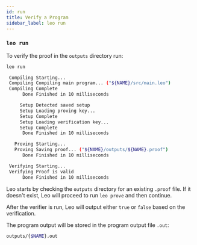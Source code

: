 ```yaml
---
id: run
title: Verify a Program
sidebar_label: leo run
---
```


### `leo run`

To verify the proof in the `outputs` directory run:
```bash
leo run
```
```bash title="console output:"
 Compiling Starting...
 Compiling Compiling main program... ("${NAME}/src/main.leo")
 Compiling Complete
      Done Finished in 10 milliseconds

     Setup Detected saved setup
     Setup Loading proving key...
     Setup Complete
     Setup Loading verification key...
     Setup Complete
      Done Finished in 10 milliseconds

   Proving Starting...
   Proving Saving proof... ("${NAME}/outputs/${NAME}.proof")
      Done Finished in 10 milliseconds

 Verifying Starting...
 Verifying Proof is valid
      Done Finished in 10 milliseconds
```

Leo starts by checking the `outputs` directory for an existing `.proof` file. If it doesn't exist, Leo will proceed to run `leo prove` and then continue.

After the verifier is run, Leo will output either `true` or `false` based on the verification.

The program output will be stored in the program output file `.out`:
```bash
outputs/{$NAME}.out
```

